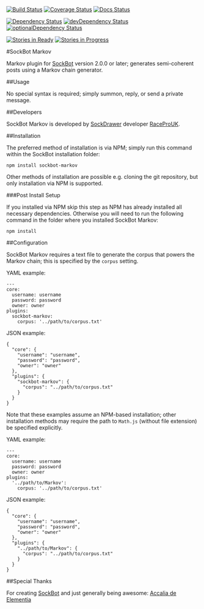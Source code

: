 [![Build Status](https://travis-ci.org/RaceProUK/SockBot-Markov.svg?branch=master)](https://travis-ci.org/RaceProUK/SockBot-Markov)
[![Coverage Status](https://coveralls.io/repos/RaceProUK/SockBot-Markov/badge.svg?branch=master)](https://coveralls.io/r/RaceProUK/SockBot-Markov?branch=master)
[![Docs Status](https://readthedocs.org/projects/sockbot-Markov/badge/?version=latest)](http://sockbot-markov.readthedocs.org/)

[![Dependency Status](https://david-dm.org/RaceProUK/SockBot-Markov/master.svg)](https://david-dm.org/RaceProUK/SockBot-Markov/master)
[![devDependency Status](https://david-dm.org/RaceProUK/SockBot-Markov/master/dev-status.svg)](https://david-dm.org/RaceProUK/SockBot-Markov/master#info=devDependencies)
[![optionalDependency Status](https://david-dm.org/RaceProUK/SockBot-Markov/master/optional-status.svg)](https://david-dm.org/RaceProUK/SockBot-Markov/master#info=optionalDependencies)

[![Stories in Ready](https://badge.waffle.io/RaceProUK/SockBot-Markov.png?label=ready&title=Ready)](https://waffle.io/RaceProUK/SockBot-Markov)
[![Stories in Progress](https://badge.waffle.io/RaceProUK/SockBot-Markov.png?label=in%20progress&title=In%20Progress)](https://waffle.io/RaceProUK/SockBot-Markov)

#SockBot Markov

Markov plugin for [SockBot](https://sockbot.rtfd.org/en/latest/) version 2.0.0 or later; generates semi-coherent posts using a Markov chain generator.

##Usage

No special syntax is required; simply summon, reply, or send a private message.

##Developers

SockBot Markov is developed by [SockDrawer](https://github.com/SockDrawer) developer [RaceProUK](https://github.com/RaceProUK).

##Installation

The preferred method of installation is via NPM; simply run this command within the SockBot installation folder:
```
npm install sockbot-markov
```

Other methods of installation are possible e.g. cloning the git repository, but only installation via NPM is supported.

###Post Install Setup

If you installed via NPM skip this step as NPM has already installed all necessary dependencies.
Otherwise you will need to run the following command in the folder where you installed SockBot Markov:
```
npm install
```

##Configuration

SockBot Markov requires a text file to generate the corpus that powers the Markov chain; this is specified by the `corpus` setting.

YAML example:
```
---
core:
  username: username
  password: password
  owner: owner
plugins:
  sockbot-markov:
    corpus: '../path/to/corpus.txt'
```

JSON example:
```
{
  "core": {
    "username": "username",
    "password": "password",
    "owner": "owner"
  },
  "plugins": {
    "sockbot-markov": {
      "corpus": "../path/to/corpus.txt"
    }
  }
}
```

Note that these examples assume an NPM-based installation; other installation methods may require the path to `Math.js` (without file extension) be specified explicitly.

YAML example:
```
---
core:
  username: username
  password: password
  owner: owner
plugins:
  '../path/to/Markov':
    corpus: '../path/to/corpus.txt'
```

JSON example:
```
{
  "core": {
    "username": "username",
    "password": "password",
    "owner": "owner"
  },
  "plugins": {
    "../path/to/Markov": {
      "corpus": "../path/to/corpus.txt"
    }
  }
}
```

##Special Thanks

For creating [SockBot](https://sockbot.readthedocs.org/en/latest/) and just generally being awesome: [Accalia de Elementia](https://github.com/AccaliaDeElementia)